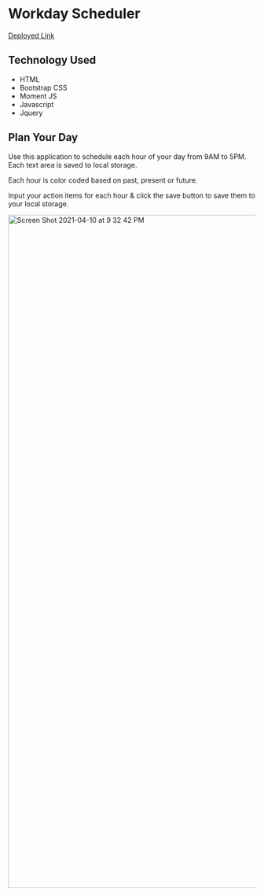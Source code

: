 # Workday Scheduler

<a href="https://jamespclark95.github.io/Workday-Scheduler/">Deployed Link</a>

## Technology Used
- HTML
- Bootstrap CSS
- Moment JS
- Javascript
- Jquery 

## Plan Your Day
Use this application to schedule each hour of your day from 9AM to 5PM. Each text area is saved to local storage.

Each hour is color coded based on past, present or future. 

Input your action items for each hour & click the save button to save them to your local storage.

<img width="1368" alt="Screen Shot 2021-04-10 at 9 32 42 PM" src="https://user-images.githubusercontent.com/79162497/114289871-4d978d80-9a49-11eb-8864-f313d75e8715.png">



